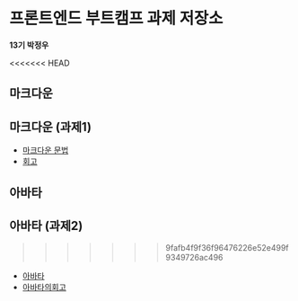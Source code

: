 # 프론트엔드 부트캠프 과제 저장소

**13기 박정우**

<<<<<<< HEAD
## 마크다운

## 마크다운 (과제1)

- [마크다운 문법](./src/md/markdown.md)
- [회고](./src/md/retrospect.md)

## 아바타

## 아바타 (과제2)
>>>>>>> 9fafb4f9f36f96476226e52e499f9349726ac496

- [아바타](./src/avatars/avatars.html)
- [아바타의회고](./src/avatars/avatars.md)
